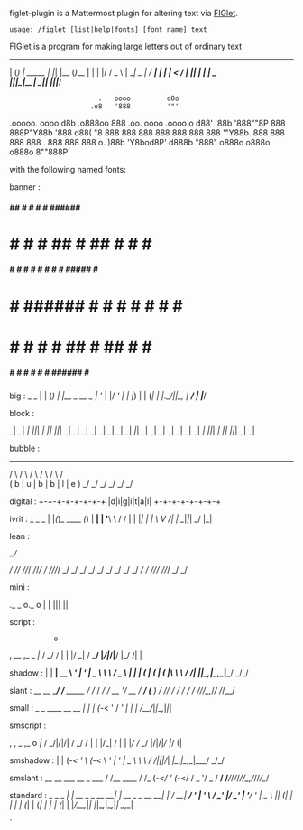 
figlet-plugin is a Mattermost plugin for altering text via [FIGlet](https://en.wikipedia.org/wiki/FIGlet).

```
usage: /figlet [list|help|fonts] [font name] text
```


FIGlet is a program for making large letters out of ordinary text

 _ _ _          _   _     _
| (_) | _____  | |_| |__ (_)___
| | | |/ / _ \ | __|  _ \| / __|
| | |   <  __/ | |_| | | | \__ \
|_|_|_|\_\___|  \__|_| |_|_|___/


                          .   oooo         o8o
                        .o8   '888         '"'
 .ooooo.  oooo d8b    .o888oo  888 .oo.   oooo   .oooo.o
d88' '88b '888""8P      888    888P"Y88b  '888  d88(  "8
888   888  888          888    888   888   888  '"Y88b.
888   888  888          888 .  888   888   888  o.  )88b
'Y8bod8P' d888b         "888" o888o o888o o888o 8""888P'


with the following named fonts:

banner :

#####    ##   #    # #    # ###### #####
#    #  #  #  ##   # ##   # #      #    #
#####  #    # # #  # # #  # #####  #    #
#    # ###### #  # # #  # # #      #####
#    # #    # #   ## #   ## #      #   #
#####  #    # #    # #    # ###### #    #



big :
 _     _
| |   (_)
| |__  _  __ _
| '_ \| |/ _' |
| |_) | | (_| |
|_.__/|_|\__, |
          __/ |
         |___/


block :

_|        _|                      _|
_|_|_|    _|    _|_|      _|_|_|  _|  _|
_|    _|  _|  _|    _|  _|        _|_|
_|    _|  _|  _|    _|  _|        _|  _|
_|_|_|    _|    _|_|      _|_|_|  _|    _|




bubble :
  _   _   _   _   _   _
 / \ / \ / \ / \ / \ / \
( b | u | b | b | l | e )
 \_/ \_/ \_/ \_/ \_/ \_/


digital :
+-+-+-+-+-+-+-+
|d|i|g|i|t|a|l|
+-+-+-+-+-+-+-+


ivrit :
                                                            _   _            _
                                                           | |_(_)_ ____   _(_)
                                                           | __| | '__\ \ / / |
                                                           | |_| | |   \ V /| |
                                                            \__|_|_|    \_/ |_|



lean :

    _/
   _/    _/_/      _/_/_/  _/_/_/
  _/  _/_/_/_/  _/    _/  _/    _/
 _/  _/        _/    _/  _/    _/
_/    _/_/_/    _/_/_/  _/    _/




mini :

._ _ o._ o
| | ||| ||


script :

               o
 ,   __   ,_        _ _|_
/ \_/    /  |  |  |/ \_|
 \/ \___/   |_/|_/|__/ |_/
                 /|
                 \|


shadow :
      |               |
  __| __ \   _' |  _' |  _ \\ \  \   /
\__ \ | | | (   | (   | (   |\ \  \ /
____/_| |_|\__,_|\__,_|\___/  \_/\_/



slant :
         __            __
   _____/ /___ _____  / /_
  / ___/ / __ '/ __ \/ __/
 (__  ) / /_/ / / / / /_
/____/_/\__,_/_/ /_/\__/



small :
               _ _
 ____ __  __ _| | |
(_-< '  \/ _' | | |
/__/_|_|_\__,_|_|_|



smscript :

 ,           ,   _   ,_  o    _|_
/ \_/|/|/|  / \_/   /  | | |/\_|
 \/  | | |_/ \/ \__/   |/|/|_/ |_/
                          (|


smshadow :
               |              |
(_-<  ' \ (_-<   \   _' |  _' |  _ \\ \  \ /
___/_|_|_|___/_| _|\__,_|\__,_|\___/ \_/\_/



smslant :
                 __          __
  ___ __ _  ___ / /__ ____  / /_
 (_-</  ' \(_-</ / _ '/ _ \/ __/
/___/_/_/_/___/_/\_,_/_//_/\__/



standard :
     _                  _               _
 ___| |_ __ _ _ __   __| | __ _ _ __ __| |
/ __| __/ _' | '_ \ / _' |/ _' | '__/ _' |
\__ \ || (_| | | | | (_| | (_| | | | (_| |
|___/\__\__,_|_| |_|\__,_|\__,_|_|  \__,_|

`
